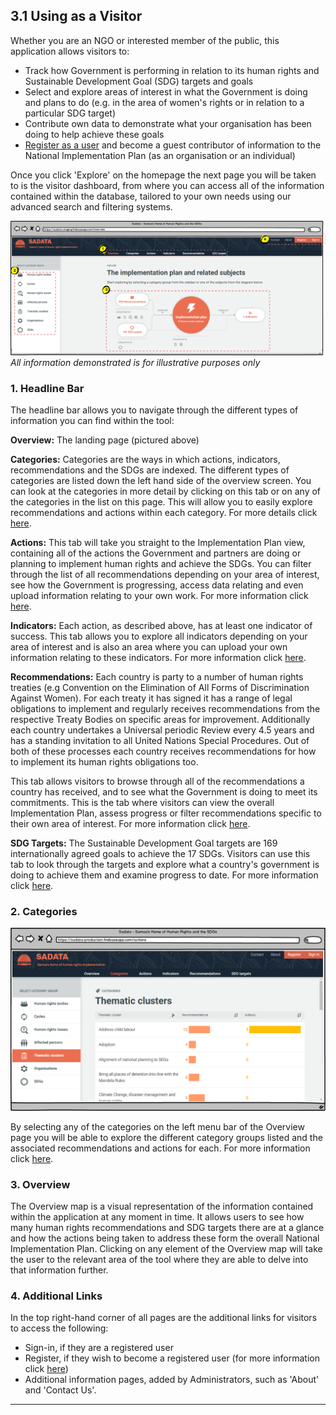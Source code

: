 ## 3.1 Using as a Visitor

Whether you are an NGO or interested member of the public, this application allows visitors to:

* Track how Government is performing in relation to its human rights and Sustainable Development Goal (SDG) targets and goals
* Select and explore areas of interest in what the Government is doing and plans to do (e.g. in the area of women's rights or in relation to a particular SDG target)
* Contribute own data to demonstrate what your organisation has been doing to help achieve these goals
* [Register as a user](../howto/register.md) and become a guest contributor of information to the National Implementation Plan (as an organisation or an individual)

Once you click 'Explore' on the homepage the next page you will be taken to is the visitor dashboard, from where you can access all of the information contained within the database, tailored to your own needs using our advanced search and filtering systems.

![](../assets/Overview_for_Visitors.png)  
_All information demonstrated is for illustrative purposes only_

### 1. Headline Bar

The headline bar allows you to navigate through the different types of information you can find within the tool:

**Overview:** The landing page (pictured above)

**Categories:** Categories are the ways in which actions, indicators, recommendations and the SDGs are indexed. The different types of categories are listed down the left hand side of the overview screen. You can look at the categories in more detail by clicking on this tab or on any of the categories in the list on this page. This will allow you to easily explore recommendations and actions within each category. For more details click [here](../visitors/categories.md).

**Actions:** This tab will take you straight to the Implementation Plan view, containing all of the actions the Government and partners are doing or planning to implement human rights and achieve the SDGs. You can filter through the list of all recommendations depending on your area of interest, see how the Government is progressing, access data relating and even upload information relating to your own work. For more information click [here](../visitors/actions.md).

**Indicators:** Each action, as described above, has at least one indicator of success. This tab allows you to explore all indicators depending on your area of interest and is also an area where you can upload your own information relating to these indicators. For more information click [here](../visitors/indicators.md).

**Recommendations:** Each country is party to a number of human rights treaties (e.g Convention on the Elimination of All Forms of Discrimination Against Women). For each treaty it has signed it has a range of legal obligations to implement and regularly receives recommendations from the respective Treaty Bodies on specific areas for improvement. Additionally each country undertakes a Universal periodic Review every 4.5 years and has a standing invitation to all United Nations Special Procedures. Out of both of these processes each country receives recommendations for how to implement its human rights obligations too.

This tab allows visitors to browse through all of the recommendations a country has received, and to see what the Government is doing to meet its commitments. This is the tab where visitors can view the overall Implementation Plan, assess progress or filter recommendations specific to their own area of interest. For more information click [here](../visitors/recommendations.md).

**SDG Targets:** The Sustainable Development Goal targets are 169 internationally agreed goals to achieve the 17 SDGs. Visitors can use this tab to look through the targets and explore what a country's government is doing to achieve them and examine progress to date. For more information click [here](../visitors/sdg-targets.md).

### 2. Categories

![](../assets/Categories.png)

By selecting any of the categories on the left menu bar of the Overview page you will be able to explore the different category groups listed and the associated recommendations and actions for each. For more information click [here](../visitors/categories.md).

### 3. Overview

The Overview map is a visual representation of the information contained within the application at any moment in time. It allows users to see how many human rights recommendations and SDG targets there are at a glance and how the actions being taken to address these form the overall National Implementation Plan. Clicking on any element of the Overview map will take the user to the relevant area of the tool where they are able to delve into that information further.

### 4. Additional Links

In the top right-hand corner of all pages are the additional links for visitors to access the following:

* Sign-in, if they are a registered user
* Register, if they wish to become a registered user (for more information click [here](../howto/register.md))
* Additional information pages, added by Administrators, such as 'About' and 'Contact Us'.

---
